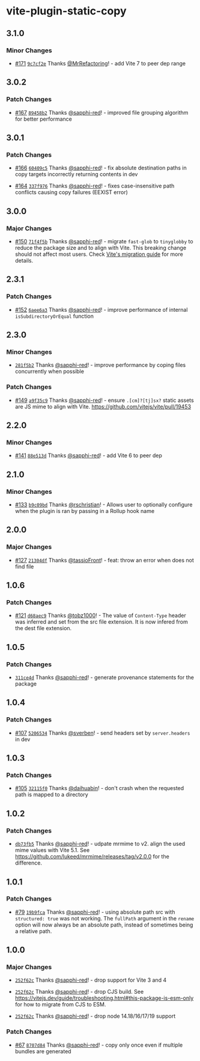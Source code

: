 # vite-plugin-static-copy

## 3.1.0

### Minor Changes

- [#171](https://github.com/sapphi-red/vite-plugin-static-copy/pull/171) [`9c7cf2e`](https://github.com/sapphi-red/vite-plugin-static-copy/commit/9c7cf2e9831e52c00d9789ee11c8f0db0ea1c330) Thanks [@MrRefactoring](https://github.com/MrRefactoring)! - add Vite 7 to peer dep range

## 3.0.2

### Patch Changes

- [#167](https://github.com/sapphi-red/vite-plugin-static-copy/pull/167) [`89458b2`](https://github.com/sapphi-red/vite-plugin-static-copy/commit/89458b2134a5aae93ce0322f3b2c0b7af4bc1be9) Thanks [@sapphi-red](https://github.com/sapphi-red)! - improved file grouping algorithm for better performance

## 3.0.1

### Patch Changes

- [#166](https://github.com/sapphi-red/vite-plugin-static-copy/pull/166) [`60409c5`](https://github.com/sapphi-red/vite-plugin-static-copy/commit/60409c55237399f5d37a417eaa124e8dfc1dfec7) Thanks [@sapphi-red](https://github.com/sapphi-red)! - fix absolute destination paths in copy targets incorrectly returning contents in dev

- [#164](https://github.com/sapphi-red/vite-plugin-static-copy/pull/164) [`337f976`](https://github.com/sapphi-red/vite-plugin-static-copy/commit/337f976af1eb089cb0296c661dccceb717b3383f) Thanks [@sapphi-red](https://github.com/sapphi-red)! - fixes case-insensitive path conflicts causing copy failures (EEXIST error)

## 3.0.0

### Major Changes

- [#150](https://github.com/sapphi-red/vite-plugin-static-copy/pull/150) [`71f4f5b`](https://github.com/sapphi-red/vite-plugin-static-copy/commit/71f4f5b5318e1a1c937e141c848f2ef1b0e79e5b) Thanks [@sapphi-red](https://github.com/sapphi-red)! - migrate `fast-glob` to `tinyglobby` to reduce the package size and to align with Vite. This breaking change should not affect most users. Check [Vite's migration guide](<https://v6.vite.dev/guide/migration.html#migration-from-v4:~:text=Range%20braces%20(%7B01..03%7D%20%E2%87%92%20%5B%2701%27%2C%20%2702%27%2C%20%2703%27%5D)%20and%20incremental%20braces%20(%7B2..8..2%7D%20%E2%87%92%20%5B%272%27%2C%20%274%27%2C%20%276%27%2C%20%278%27%5D)%20are%20no%20longer%20supported%20in%20globs.>) for more details.

## 2.3.1

### Patch Changes

- [#152](https://github.com/sapphi-red/vite-plugin-static-copy/pull/152) [`6aee6a3`](https://github.com/sapphi-red/vite-plugin-static-copy/commit/6aee6a3d8caf6d08bedeb4c97fb7580fd904b895) Thanks [@sapphi-red](https://github.com/sapphi-red)! - improve performance of internal `isSubdirectoryOrEqual` function

## 2.3.0

### Minor Changes

- [`281f5b2`](https://github.com/sapphi-red/vite-plugin-static-copy/commit/281f5b22aaa23a055af93553da8c84932ef31c41) Thanks [@sapphi-red](https://github.com/sapphi-red)! - improve performance by coping files concurrently when possible

### Patch Changes

- [#149](https://github.com/sapphi-red/vite-plugin-static-copy/pull/149) [`a9f35c9`](https://github.com/sapphi-red/vite-plugin-static-copy/commit/a9f35c9557b0ab710006c83418c3c982c2eb746e) Thanks [@sapphi-red](https://github.com/sapphi-red)! - ensure `.[cm]?[tj]sx?` static assets are JS mime to align with Vite. https://github.com/vitejs/vite/pull/19453

## 2.2.0

### Minor Changes

- [#141](https://github.com/sapphi-red/vite-plugin-static-copy/pull/141) [`88e513d`](https://github.com/sapphi-red/vite-plugin-static-copy/commit/88e513d37e7be5bc35c4f75737f1eabb230510a8) Thanks [@sapphi-red](https://github.com/sapphi-red)! - add Vite 6 to peer dep

## 2.1.0

### Minor Changes

- [#133](https://github.com/sapphi-red/vite-plugin-static-copy/pull/133) [`b9c09bd`](https://github.com/sapphi-red/vite-plugin-static-copy/commit/b9c09bd80d6706113bd4715c3cd68e6819e19f58) Thanks [@rschristian](https://github.com/rschristian)! - Allows user to optionally configure when the plugin is ran by passing in a Rollup hook name

## 2.0.0

### Major Changes

- [#127](https://github.com/sapphi-red/vite-plugin-static-copy/pull/127) [`21304df`](https://github.com/sapphi-red/vite-plugin-static-copy/commit/21304df03f6ad668d316653ee9d48c4fbc633bde) Thanks [@tassioFront](https://github.com/tassioFront)! - feat: throw an error when does not find file

## 1.0.6

### Patch Changes

- [#121](https://github.com/sapphi-red/vite-plugin-static-copy/pull/121) [`d68aec9`](https://github.com/sapphi-red/vite-plugin-static-copy/commit/d68aec950e58b16bac0f5621bf5d9636340109c8) Thanks [@tobz1000](https://github.com/tobz1000)! - The value of `Content-Type` header was inferred and set from the src file extension. It is now infered from the dest file extension.

## 1.0.5

### Patch Changes

- [`311ce4d`](https://github.com/sapphi-red/vite-plugin-static-copy/commit/311ce4d0c253402820d1fccb8d59a9e8a71ce967) Thanks [@sapphi-red](https://github.com/sapphi-red)! - generate provenance statements for the package

## 1.0.4

### Patch Changes

- [#107](https://github.com/sapphi-red/vite-plugin-static-copy/pull/107) [`5206534`](https://github.com/sapphi-red/vite-plugin-static-copy/commit/520653429a0aa2122feee9edbacc2195fd2624e4) Thanks [@sverben](https://github.com/sverben)! - send headers set by `server.headers` in dev

## 1.0.3

### Patch Changes

- [#105](https://github.com/sapphi-red/vite-plugin-static-copy/pull/105) [`32115f0`](https://github.com/sapphi-red/vite-plugin-static-copy/commit/32115f01abc98b9f128c427d1ffb4363860c5a95) Thanks [@daihuabin](https://github.com/daihuabin)! - don't crash when the requested path is mapped to a directory

## 1.0.2

### Patch Changes

- [`db73fb5`](https://github.com/sapphi-red/vite-plugin-static-copy/commit/db73fb50ed471b53cf6fd365443edd163a695e58) Thanks [@sapphi-red](https://github.com/sapphi-red)! - udpate mrmime to v2. align the used mime values with Vite 5.1. See https://github.com/lukeed/mrmime/releases/tag/v2.0.0 for the difference.

## 1.0.1

### Patch Changes

- [#79](https://github.com/sapphi-red/vite-plugin-static-copy/pull/79) [`19b9fca`](https://github.com/sapphi-red/vite-plugin-static-copy/commit/19b9fcade3a3a6b3249f27397a834d5a4c0321cb) Thanks [@sapphi-red](https://github.com/sapphi-red)! - using absolute path src with `structured: true` was not working. The `fullPath` argument in the `rename` option will now always be an absolute path, instead of sometimes being a relative path.

## 1.0.0

### Major Changes

- [`252f62c`](https://github.com/sapphi-red/vite-plugin-static-copy/commit/252f62ce6c3371367b4593b5c940371a88292021) Thanks [@sapphi-red](https://github.com/sapphi-red)! - drop support for Vite 3 and 4

- [`252f62c`](https://github.com/sapphi-red/vite-plugin-static-copy/commit/252f62ce6c3371367b4593b5c940371a88292021) Thanks [@sapphi-red](https://github.com/sapphi-red)! - drop CJS build. See https://vitejs.dev/guide/troubleshooting.html#this-package-is-esm-only for how to migrate from CJS to ESM.

- [`252f62c`](https://github.com/sapphi-red/vite-plugin-static-copy/commit/252f62ce6c3371367b4593b5c940371a88292021) Thanks [@sapphi-red](https://github.com/sapphi-red)! - drop node 14.18/16/17/19 support

### Patch Changes

- [#67](https://github.com/sapphi-red/vite-plugin-static-copy/pull/67) [`8707d84`](https://github.com/sapphi-red/vite-plugin-static-copy/commit/8707d84d478c3b183cf8639d27158aba9318a0c6) Thanks [@sapphi-red](https://github.com/sapphi-red)! - copy only once even if multiple bundles are generated
